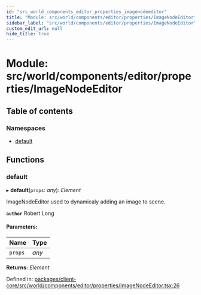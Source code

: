 ```yaml
---
id: "src_world_components_editor_properties_imagenodeeditor"
title: "Module: src/world/components/editor/properties/ImageNodeEditor"
sidebar_label: "src/world/components/editor/properties/ImageNodeEditor"
custom_edit_url: null
hide_title: true
---
```


# Module: src/world/components/editor/properties/ImageNodeEditor

## Table of contents

### Namespaces

- [default](src_world_components_editor_properties_imagenodeeditor.default.md)

## Functions

### default

▸ **default**(`props`: *any*): *Element*

ImageNodeEditor used to dynamicaly adding an image to scene.

**`author`** Robert Long

#### Parameters:

Name | Type |
:------ | :------ |
`props` | *any* |

**Returns:** *Element*

Defined in: [packages/client-core/src/world/components/editor/properties/ImageNodeEditor.tsx:26](https://github.com/xr3ngine/xr3ngine/blob/77d12cea0/packages/client-core/src/world/components/editor/properties/ImageNodeEditor.tsx#L26)
